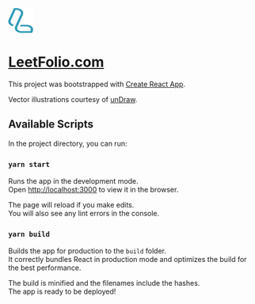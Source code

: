 <img src="https://github.com/JoHoop/leetfolio/blob/main/src/illustrations/leetfolio.svg" alt="LeetFolio Logo" width="50" height="50">

# [LeetFolio.com](https://leetfolio.com)

This project was bootstrapped with [Create React App](https://github.com/facebook/create-react-app).

Vector illustrations courtesy of [unDraw](https://undraw.co).

## Available Scripts

In the project directory, you can run:

### `yarn start`

Runs the app in the development mode.\
Open [http://localhost:3000](http://localhost:3000) to view it in the browser.

The page will reload if you make edits.\
You will also see any lint errors in the console.

### `yarn build`

Builds the app for production to the `build` folder.\
It correctly bundles React in production mode and optimizes the build for the best performance.

The build is minified and the filenames include the hashes.\
The app is ready to be deployed!
